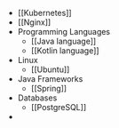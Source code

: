 - [[Kubernetes]]
- [[Nginx]]
- Programming Languages
	- [[Java language]]
	- [[Kotlin language]]
- Linux
	- [[Ubuntu]]
- Java Frameworks
	- [[Spring]]
- Databases
	- [[PostgreSQL]]
-